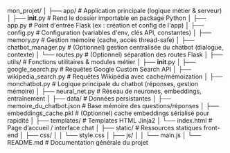 mon_projet/
│
├── app/                        # Application principale (logique métier & serveur)
│   ├── __init__.py             # Rend le dossier importable en package Python
│   ├── app.py                  # Point d'entrée Flask (ex : création et config de l'app)
│   ├── config.py               # Configuration (variables d'env, clés API, constantes)
│   ├── memory.py               # Gestion mémoire (cache, accès thread-safe)
│   ├── chatbot_manager.py      # (Optionnel) gestion centralisée du chatbot (dialogue, contexte)
│   └── routes.py               # (Optionnel) séparation des routes Flask
│
├── utils/                      # Fonctions utilitaires & modules métier
│   ├── __init__.py
│   ├── google_search.py        # Requêtes Google Custom Search API
│   ├── wikipedia_search.py     # Requêtes Wikipédia avec cache/mémoization
│   ├── monchatbot.py           # Logique principale du chatbot (réponses, gestion mémoire)
│   ├── neural_net.py           # Réseau de neurones, embeddings, entraînement
│
├── data/                       # Données persistantes
│   ├── memoire_du_chatbot.json # Base mémoire des questions/réponses
│   ├── embeddings_cache.pkl    # (Optionnel) cache embeddings sérialisé pour rapidité
│
├── templates/                  # Templates HTML Jinja2
│   └── index.html              # Page d’accueil / interface chat
│
├── static/                     # Ressources statiques front-end
│   ├── css/
│   │   └── style.css
│   ├── js/
│   │   └── main.js
│
└── README.md                   # Documentation générale du projet

